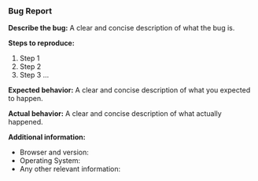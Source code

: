 <!-- @format -->

### Bug Report

**Describe the bug:**
A clear and concise description of what the bug is.

**Steps to reproduce:**

1. Step 1
2. Step 2
3. Step 3
   ...

**Expected behavior:**
A clear and concise description of what you expected to happen.

**Actual behavior:**
A clear and concise description of what actually happened.

**Additional information:**

- Browser and version:
- Operating System:
- Any other relevant information:
